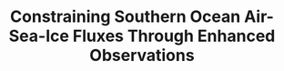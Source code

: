 ---
title: "Constraining Southern Ocean Air-Sea-Ice Fluxes Through Enhanced Observations"
citation: "Swart, S., Gille, S.T., Delille, B., Josey, S., Mazloff, M., Newman, L., Thompson, A.F., Thomson, J., Ward, B., Du Plessis, M.D. and Kent, E.C., 2019. Constraining Southern Ocean air-sea-ice fluxes through enhanced observations. Frontiers in Marine Science, 6, p.421."
doi: "https://doi.org/10.3389/fmars.2019.00421" 
category: manuscripts
---